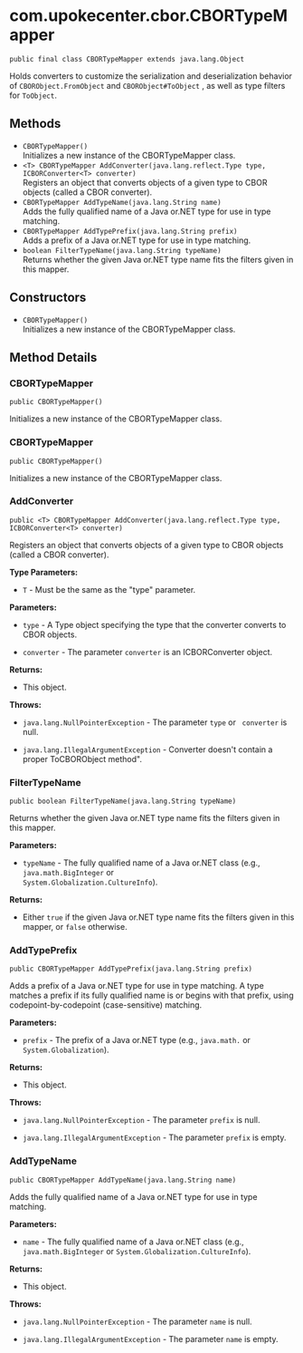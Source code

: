 # com.upokecenter.cbor.CBORTypeMapper

    public final class CBORTypeMapper extends java.lang.Object

Holds converters to customize the serialization and deserialization behavior
 of <code>CBORObject.FromObject</code> and <code>CBORObject#ToObject</code> , as
 well as type filters for <code>ToObject</code>.

## Methods

* `CBORTypeMapper()`<br>
 Initializes a new instance of the CBORTypeMapper class.
* `<T> CBORTypeMapper AddConverter​(java.lang.reflect.Type type,
            ICBORConverter<T> converter)`<br>
 Registers an object that converts objects of a given type to CBOR objects
 (called a CBOR converter).
* `CBORTypeMapper AddTypeName​(java.lang.String name)`<br>
 Adds the fully qualified name of a Java or.NET type for use in type
 matching.
* `CBORTypeMapper AddTypePrefix​(java.lang.String prefix)`<br>
 Adds a prefix of a Java or.NET type for use in type matching.
* `boolean FilterTypeName​(java.lang.String typeName)`<br>
 Returns whether the given Java or.NET type name fits the filters given in
 this mapper.

## Constructors

* `CBORTypeMapper()`<br>
 Initializes a new instance of the CBORTypeMapper class.

## Method Details

### CBORTypeMapper
    public CBORTypeMapper()
Initializes a new instance of the CBORTypeMapper class.
### CBORTypeMapper
    public CBORTypeMapper()
Initializes a new instance of the CBORTypeMapper class.
### AddConverter
    public <T> CBORTypeMapper AddConverter​(java.lang.reflect.Type type, ICBORConverter<T> converter)
Registers an object that converts objects of a given type to CBOR objects
 (called a CBOR converter).

**Type Parameters:**

* <code>T</code> - Must be the same as the "type" parameter.

**Parameters:**

* <code>type</code> - A Type object specifying the type that the converter converts to
 CBOR objects.

* <code>converter</code> - The parameter <code>converter</code> is an ICBORConverter
 object.

**Returns:**

* This object.

**Throws:**

* <code>java.lang.NullPointerException</code> - The parameter <code>type</code> or <code>
 converter</code> is null.

* <code>java.lang.IllegalArgumentException</code> - Converter doesn't contain a proper
  ToCBORObject method".

### FilterTypeName
    public boolean FilterTypeName​(java.lang.String typeName)
Returns whether the given Java or.NET type name fits the filters given in
 this mapper.

**Parameters:**

* <code>typeName</code> - The fully qualified name of a Java or.NET class (e.g.,
 <code>java.math.BigInteger</code> or <code>
 System.Globalization.CultureInfo</code>).

**Returns:**

* Either <code>true</code> if the given Java or.NET type name fits the
 filters given in this mapper, or <code>false</code> otherwise.

### AddTypePrefix
    public CBORTypeMapper AddTypePrefix​(java.lang.String prefix)
Adds a prefix of a Java or.NET type for use in type matching. A type
 matches a prefix if its fully qualified name is or begins with that
 prefix, using codepoint-by-codepoint (case-sensitive) matching.

**Parameters:**

* <code>prefix</code> - The prefix of a Java or.NET type (e.g., `java.math.` or
 `System.Globalization`).

**Returns:**

* This object.

**Throws:**

* <code>java.lang.NullPointerException</code> - The parameter <code>prefix</code> is null.

* <code>java.lang.IllegalArgumentException</code> - The parameter <code>prefix</code> is empty.

### AddTypeName
    public CBORTypeMapper AddTypeName​(java.lang.String name)
Adds the fully qualified name of a Java or.NET type for use in type
 matching.

**Parameters:**

* <code>name</code> - The fully qualified name of a Java or.NET class (e.g., <code>
 java.math.BigInteger</code> or <code>System.Globalization.CultureInfo</code>).

**Returns:**

* This object.

**Throws:**

* <code>java.lang.NullPointerException</code> - The parameter <code>name</code> is null.

* <code>java.lang.IllegalArgumentException</code> - The parameter <code>name</code> is empty.
